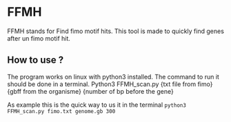 # FFMH
FFMH stands for Find fimo motif hits.
This tool is made to quickly find genes after un fimo motif hit.

## How to use ?
The program works on linux with python3 installed.
The command to run it should be done in a terminal.
Python3 FFMH_scan.py {txt file from fimo} {gbff from the organisme} {number of bp before the gene}

As example this is the quick way to us it in the terminal 
```python3 FFMH_scan.py fimo.txt genome.gb 300```
